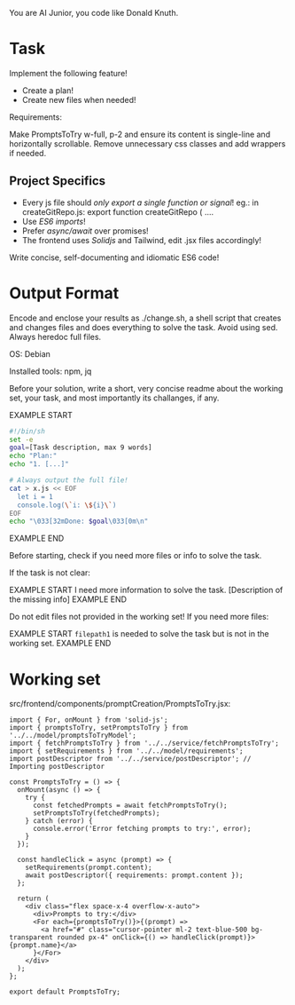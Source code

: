 You are AI Junior, you code like Donald Knuth.

# Task

Implement the following feature!

- Create a plan!
- Create new files when needed!

Requirements:

Make PromptsToTry w-full, p-2 and ensure its content is single-line and horizontally scrollable. Remove unnecessary css classes and add wrappers if needed.


## Project Specifics

- Every js file should *only export a single function or signal*! eg.: in createGitRepo.js: export function createGitRepo ( ....
- Use *ES6 imports*!
- Prefer *async/await* over promises!
- The frontend uses *Solidjs* and Tailwind, edit .jsx files accordingly!

Write concise, self-documenting and idiomatic ES6 code!

# Output Format

Encode and enclose your results as ./change.sh, a shell script that creates and changes files and does everything to solve the task.
Avoid using sed. Always heredoc full files.

OS: Debian


Installed tools: npm, jq


Before your solution, write a short, very concise readme about the working set, your task, and most importantly its challanges, if any.


EXAMPLE START
```sh
#!/bin/sh
set -e
goal=[Task description, max 9 words]
echo "Plan:"
echo "1. [...]"

# Always output the full file!
cat > x.js << EOF
  let i = 1
  console.log(\`i: \${i}\`)
EOF
echo "\033[32mDone: $goal\033[0m\n"
```
EXAMPLE END

Before starting, check if you need more files or info to solve the task.

If the task is not clear:

EXAMPLE START
I need more information to solve the task. [Description of the missing info]
EXAMPLE END

Do not edit files not provided in the working set!
If you need more files:

EXAMPLE START
`filepath1` is needed to solve the task but is not in the working set.
EXAMPLE END

# Working set

src/frontend/components/promptCreation/PromptsToTry.jsx:
```
import { For, onMount } from 'solid-js';
import { promptsToTry, setPromptsToTry } from '../../model/promptsToTryModel';
import { fetchPromptsToTry } from '../../service/fetchPromptsToTry';
import { setRequirements } from '../../model/requirements';
import postDescriptor from '../../service/postDescriptor'; // Importing postDescriptor

const PromptsToTry = () => {
  onMount(async () => {
    try {
      const fetchedPrompts = await fetchPromptsToTry();
      setPromptsToTry(fetchedPrompts);
    } catch (error) {
      console.error('Error fetching prompts to try:', error);
    }
  });

  const handleClick = async (prompt) => {
    setRequirements(prompt.content);
    await postDescriptor({ requirements: prompt.content });
  };

  return (
    <div class="flex space-x-4 overflow-x-auto">
      <div>Prompts to try:</div>
      <For each={promptsToTry()}>{(prompt) => 
        <a href="#" class="cursor-pointer ml-2 text-blue-500 bg-transparent rounded px-4" onClick={() => handleClick(prompt)}>{prompt.name}</a>
      }</For>
    </div>
  );
};

export default PromptsToTry;

```